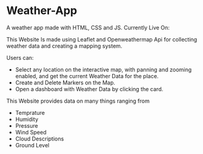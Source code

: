 # Weather-App
A weather app made with HTML, CSS and JS.
Currently Live On: 


This Website Is made using Leaflet and Openweathermap Api for collecting weather data and creating a mapping system. 

Users can: 
 - Select any location on the interactive map, with panning and zooming enabled, and get the current Weather Data for the place.
 - Create and Delete Markers on the Map.
 - Open a dashboard with Weather Data by clicking the card. 
 
 
 This Website provides data on many things ranging from
   - Temprature
   - Humidity
   - Pressure
   - Wind Speed
   - Cloud Descriptions
   - Ground Level
   
   
   
